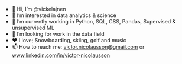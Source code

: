 - 👋 Hi, I’m @vickelajnen
- 👀 I’m interested in data analytics & science
- 🌱 I’m currently working in Python, SQL, CSS, Pandas, Supervised & unsupervised ML
- 💞️ I’m looking for work in the data field
- ❤️ I love; Snowboarding, skiing, golf and music
- 📫 How to reach me: victor.nicolausson@gmail.com or www.linkedin.com/in/victor-nicolausson

<!---
vickelajnen/vickelajnen is a ✨ special ✨ repository because its `README.md` (this file) appears on your GitHub profile.
You can click the Preview link to take a look at your changes.
--->
